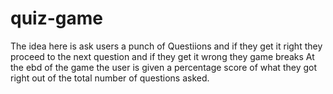 # quiz-game
The idea here is ask users a punch of Questiions and if they get it right they proceed to the next question and if they get it wrong they game breaks
At the ebd of the game the user is given a percentage score of what they got right out of the total number of questions asked.
